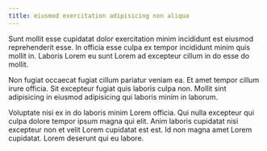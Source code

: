 ```yaml
---
title: eiusmod exercitation adipisicing non aliqua
---
```


Sunt mollit esse cupidatat dolor exercitation minim incididunt est eiusmod reprehenderit esse. In officia esse culpa ex tempor incididunt minim quis mollit in. Laboris Lorem eu sunt Lorem ad excepteur cillum in do esse do mollit.

Non fugiat occaecat fugiat cillum pariatur veniam ea. Et amet tempor cillum irure officia. Sit excepteur fugiat quis laboris culpa non. Mollit sint adipisicing in eiusmod adipisicing qui laboris minim in laborum.

Voluptate nisi ex in do laboris minim Lorem officia. Qui nulla excepteur qui culpa dolore tempor ipsum magna qui elit. Anim laboris cupidatat nisi excepteur non et velit Lorem cupidatat est est. Id non magna amet Lorem cupidatat. Lorem deserunt qui eu labore.
